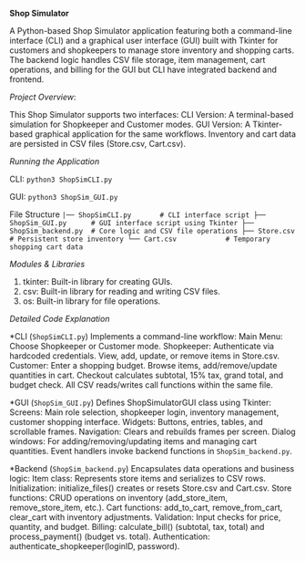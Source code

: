 **Shop Simulator**

A Python-based Shop Simulator application featuring both a command-line interface (CLI) and a graphical user interface (GUI) built with Tkinter for customers and shopkeepers to manage store inventory and shopping carts. The backend logic handles CSV file storage, item management, cart operations, and billing for the GUI but CLI have integrated backend and frontend.

*Project Overview*:

This Shop Simulator supports two interfaces:
CLI Version: A terminal-based simulation for Shopkeeper and Customer modes.
GUI Version: A Tkinter-based graphical application for the same workflows.
Inventory and cart data are persisted in CSV files (Store.csv, Cart.csv).

*Running the Application*

CLI:
`python3 ShopSimCLI.py`

GUI:
`python3 ShopSim_GUI.py`

File Structure
`|── ShopSimCLI.py       # CLI interface script
├── ShopSim_GUI.py      # GUI interface script using Tkinter
├── ShopSim_backend.py  # Core logic and CSV file operations
├── Store.csv           # Persistent store inventory
└── Cart.csv            # Temporary shopping cart data`

*Modules & Libraries*
1. tkinter: Built-in library for creating GUIs.
2. csv: Built-in library for reading and writing CSV files.
3. os: Built-in library for file operations.

*Detailed Code Explanation*

*CLI (`ShopSimCLI.py`)
  Implements a command-line workflow:
  Main Menu: Choose Shopkeeper or Customer mode.
  Shopkeeper:
  Authenticate via hardcoded credentials.
  View, add, update, or remove items in Store.csv.
  Customer:
  Enter a shopping budget.
  Browse items, add/remove/update quantities in cart.
  Checkout calculates subtotal, 15% tax, grand total, and budget check.
  All CSV reads/writes call functions within the same file.

*GUI (`ShopSim_GUI.py`)
  Defines ShopSimulatorGUI class using Tkinter:
  Screens: Main role selection, shopkeeper login, inventory management, customer shopping interface.
  Widgets: Buttons, entries, tables, and scrollable frames.
  Navigation: Clears and rebuilds frames per screen.
  Dialog windows: For adding/removing/updating items and managing cart quantities.
  Event handlers invoke backend functions in `ShopSim_backend.py`.

*Backend (`ShopSim_backend.py`)
  Encapsulates data operations and business logic:
  Item class: Represents store items and serializes to CSV rows.
  Initialization: initialize_files() creates or resets Store.csv and Cart.csv.
  Store functions: CRUD operations on inventory (add_store_item, remove_store_item, etc.).
  Cart functions: add_to_cart, remove_from_cart, clear_cart with inventory adjustments.
  Validation: Input checks for price, quantity, and budget.
  Billing: calculate_bill() (subtotal, tax, total) and process_payment() (budget vs. total).
  Authentication: authenticate_shopkeeper(loginID, password).


